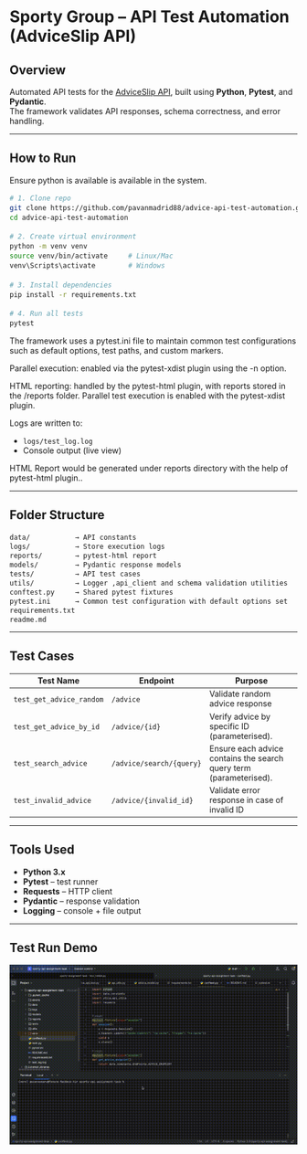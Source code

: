 # Sporty Group – API Test Automation (AdviceSlip API)

## Overview
Automated API tests for the [AdviceSlip API](https://api.adviceslip.com), built using **Python**, **Pytest**, and **Pydantic**.  
The framework validates API responses, schema correctness, and error handling.

---

## How to Run

Ensure python is available is available in the system.

```bash
# 1. Clone repo
git clone https://github.com/pavanmadrid88/advice-api-test-automation.git
cd advice-api-test-automation

# 2. Create virtual environment
python -m venv venv
source venv/bin/activate     # Linux/Mac
venv\Scripts\activate        # Windows

# 3. Install dependencies
pip install -r requirements.txt

# 4. Run all tests
pytest
```

The framework uses a pytest.ini file to maintain common test configurations such as default options, test paths, and custom markers.

Parallel execution: enabled via the pytest-xdist plugin using the -n option.

HTML reporting: handled by the pytest-html plugin, with reports stored in the /reports folder.
Parallel test execution is enabled with the pytest-xdist plugin.

Logs are written to:
- `logs/test_log.log`
- Console output (live view)

HTML Report would be generated under reports directory with the help of pytest-html plugin..


---

## Folder Structure

```
data/           → API constants
logs/           → Store execution logs
reports/        → pytest-html report
models/         → Pydantic response models
tests/          → API test cases
utils/          → Logger ,api_client and schema validation utilities
conftest.py     → Shared pytest fixtures
pytest.ini      → Common test configuration with default options set
requirements.txt
readme.md
```

---

## Test Cases

| Test Name                | Endpoint                  | Purpose                                                            |
|---------------------------|----------------------------|--------------------------------------------------------------------|
| `test_get_advice_random`  | `/advice`                 | Validate random advice response                                    |
| `test_get_advice_by_id`   | `/advice/{id}`            | Verify advice by specific ID (parameterised).                      |
| `test_search_advice`      | `/advice/search/{query}`  | Ensure each advice contains the search query term (parameterised). |
| `test_invalid_advice`     | `/advice/{invalid_id}`    | Validate error response in case of invalid ID                      |

---

## Tools Used
- **Python 3.x**
- **Pytest** – test runner  
- **Requests** – HTTP client  
- **Pydantic** – response validation  
- **Logging** – console + file output  

---

## Test Run Demo

![Test Run Demo](assets/api_test_run.gif)
